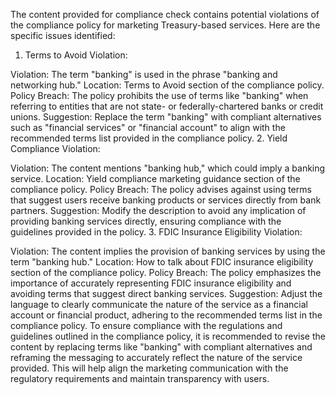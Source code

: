 The content provided for compliance check contains potential violations of the compliance policy for marketing Treasury-based services. Here are the specific issues identified:

1. Terms to Avoid Violation:

Violation: The term "banking" is used in the phrase "banking and networking hub."
Location: Terms to Avoid section of the compliance policy.
Policy Breach: The policy prohibits the use of terms like "banking" when referring to entities that are not state- or federally-chartered banks or credit unions.
Suggestion: Replace the term "banking" with compliant alternatives such as "financial services" or "financial account" to align with the recommended terms list provided in the compliance policy.
2. Yield Compliance Violation:

Violation: The content mentions "banking hub," which could imply a banking service.
Location: Yield compliance marketing guidance section of the compliance policy.
Policy Breach: The policy advises against using terms that suggest users receive banking products or services directly from bank partners.
Suggestion: Modify the description to avoid any implication of providing banking services directly, ensuring compliance with the guidelines provided in the policy.
3. FDIC Insurance Eligibility Violation:

Violation: The content implies the provision of banking services by using the term "banking hub."
Location: How to talk about FDIC insurance eligibility section of the compliance policy.
Policy Breach: The policy emphasizes the importance of accurately representing FDIC insurance eligibility and avoiding terms that suggest direct banking services.
Suggestion: Adjust the language to clearly communicate the nature of the service as a financial account or financial product, adhering to the recommended terms list in the compliance policy.
To ensure compliance with the regulations and guidelines outlined in the compliance policy, it is recommended to revise the content by replacing terms like "banking" with compliant alternatives and reframing the messaging to accurately reflect the nature of the service provided. This will help align the marketing communication with the regulatory requirements and maintain transparency with users.